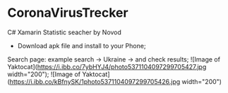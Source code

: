 # CoronaVirusTrecker
 C# Xamarin Statistic seacher by Novod

* Download apk file and install to your Phone;

Search page: example search -> Ukraine -> and check results;
![Image of Yaktocat](https://i.ibb.co/7ybHYJ4/photo5371104097299705427.jpg width="200");
![Image of Yaktocat](https://i.ibb.co/kBfnySK/1photo5371104097299705426.jpg width="200")